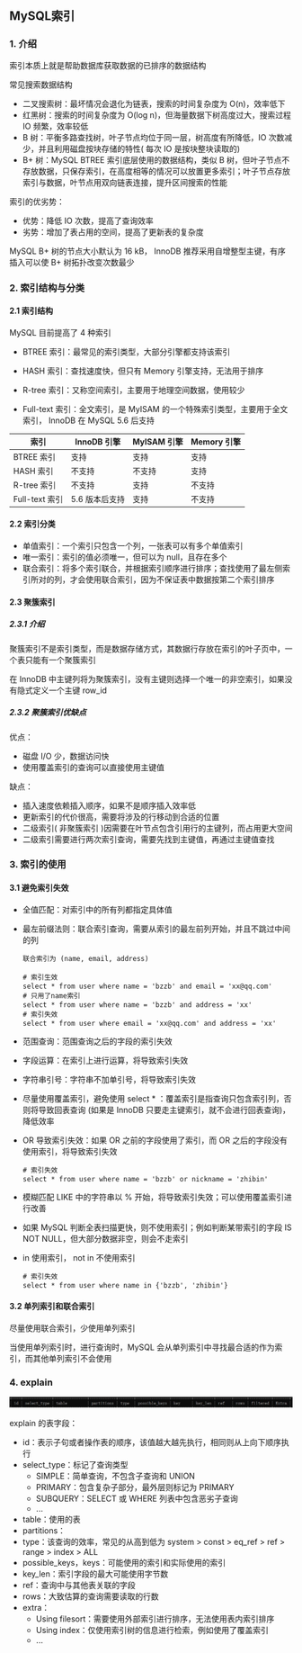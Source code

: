 ## MySQL索引

### 1. 介绍

索引本质上就是帮助数据库获取数据的已排序的数据结构

常见搜索数据结构

- 二叉搜索树：最坏情况会退化为链表，搜索的时间复杂度为 O(n)，效率低下
- 红黑树：搜索的时间复杂度为 O(log n)，但海量数据下树高度过大，搜索过程 IO 频繁，效率较低
- B 树：平衡多路查找树，叶子节点均位于同一层，树高度有所降低，IO 次数减少，并且利用磁盘按块存储的特性( 每次 IO 是按块整块读取的)
- B+ 树：MySQL BTREE 索引底层使用的数据结构，类似 B 树，但叶子节点不存放数据，只保存索引，在高度相等的情况可以放置更多索引；叶子节点存放索引与数据，叶节点用双向链表连接，提升区间搜索的性能

索引的优劣势：

- 优势：降低 IO 次数，提高了查询效率
- 劣势：增加了表占用的空间，提高了更新表的复杂度

MySQL B+ 树的节点大小默认为 16 kB， InnoDB 推荐采用自增整型主键，有序插入可以使 B+ 树拓扑改变次数最少



### 2. 索引结构与分类

#### 2.1 索引结构

MySQL 目前提高了 4 种索引

- BTREE 索引：最常见的索引类型，大部分引擎都支持该索引

- HASH 索引：查找速度快，但只有 Memory 引擎支持，无法用于排序
- R-tree 索引：又称空间索引，主要用于地理空间数据，使用较少
- Full-text 索引：全文索引，是 MyISAM 的一个特殊索引类型，主要用于全文索引， InnoDB 在 MySQL 5.6 后支持

| 索引           | InnoDB 引擎    | MyISAM 引擎 | Memory 引擎 |
| -------------- | -------------- | ----------- | ----------- |
| BTREE 索引     | 支持           | 支持        | 支持        |
| HASH 索引      | 不支持         | 不支持      | 支持        |
| R-tree 索引    | 不支持         | 支持        | 不支持      |
| Full-text 索引 | 5.6 版本后支持 | 支持        | 不支持      |

#### 2.2 索引分类

- 单值索引：一个索引只包含一个列，一张表可以有多个单值索引
- 唯一索引：索引的值必须唯一，但可以为 null，且存在多个 
- 联合索引：将多个索引联合，并根据索引顺序进行排序；查找使用了最左侧索引所对的列，才会使用联合索引，因为不保证表中数据按第二个索引排序

#### 2.3 聚簇索引

##### 2.3.1 介绍

聚簇索引不是索引类型，而是数据存储方式，其数据行存放在索引的叶子页中，一个表只能有一个聚簇索引

在 InnoDB 中主键列将为聚簇索引，没有主键则选择一个唯一的非空索引，如果没有隐式定义一个主键 row_id

##### 2.3.2 聚簇索引优缺点

优点：

- 磁盘 I/O 少，数据访问快
- 使用覆盖索引的查询可以直接使用主键值

缺点：

- 插入速度依赖插入顺序，如果不是顺序插入效率低
- 更新索引的代价很高，需要将涉及的行移动到合适的位置
- 二级索引( 非聚簇索引 )因需要在叶节点包含引用行的主键列，而占用更大空间
- 二级索引需要进行两次索引查询，需要先找到主键值，再通过主键值查找



### 3. 索引的使用

#### 3.1 避免索引失效

- 全值匹配：对索引中的所有列都指定具体值

- 最左前缀法则：联合索引查询，需要从索引的最左前列开始，并且不跳过中间的列

  ``` mysql
  联合索引为 (name, email, address)
  
  # 索引生效
  select * from user where name = 'bzzb' and email = 'xx@qq.com'
  # 只用了name索引
  select * from user where name = 'bzzb' and address = 'xx'
  # 索引失效
  select * from user where email = 'xx@qq.com' and address = 'xx'
  ```

- 范围查询：范围查询之后的字段的索引失效

- 字段运算：在索引上进行运算，将导致索引失效

- 字符串引号：字符串不加单引号，将导致索引失效

- 尽量使用覆盖索引，避免使用 select * ：覆盖索引是指查询只包含索引列，否则将导致回表查询 (如果是 InnoDB 只要走主键索引，就不会进行回表查询)，降低效率

- OR 导致索引失效：如果 OR 之前的字段使用了索引，而 OR 之后的字段没有使用索引，将导致索引失效

  ``` mysql
  # 索引失效
  select * from user where name = 'bzzb' or nickname = 'zhibin'
  ```

- 模糊匹配 LIKE 中的字符串以 % 开始，将导致索引失效；可以使用覆盖索引进行改善

- 如果 MySQL 判断全表扫描更快，则不使用索引；例如判断某带索引的字段 IS NOT NULL，但大部分数据非空，则会不走索引

- in 使用索引， not in 不使用索引

  ``` mysql
  # 索引失效
  select * from user where name in {'bzzb', 'zhibin'}
  ```

#### 3.2 单列索引和联合索引

尽量使用联合索引，少使用单列索引

当使用单列索引时，进行查询时，MySQL 会从单列索引中寻找最合适的作为索引，而其他单列索引不会使用



### 4. explain

<img src="img/explain表头.jpg" />

explain 的表字段：

- id：表示子句或者操作表的顺序，该值越大越先执行，相同则从上向下顺序执行 
- select_type：标记了查询类型
  - SIMPLE：简单查询，不包含子查询和 UNION
  - PRIMARY：包含复杂子部分，最外层则标记为 PRIMARY
  - SUBQUERY：SELECT 或 WHERE 列表中包含恶劣子查询
  -  ...
- table：使用的表
- partitions：
- type：该查询的效率，常见的从高到低为 system > const > eq_ref > ref > range > index > ALL  
- possible_keys，keys：可能使用的索引和实际使用的索引 
- key_len：索引字段的最大可能使用字节数
- ref：查询中与其他表关联的字段
- rows：大致估算的查询需要读取的行数
- extra：
  - Using filesort：需要使用外部索引进行排序，无法使用表内索引排序
  - Using index：仅使用索引树的信息进行检索，例如使用了覆盖索引
  - ...